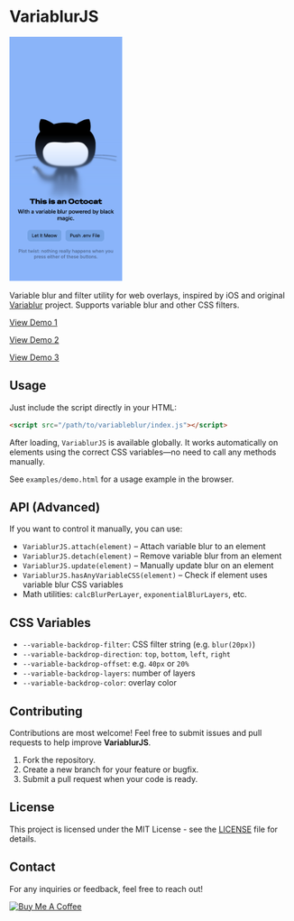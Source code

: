# VariablurJS

<img src="octocat.png" alt="Example" width="200"/>

Variable blur and filter utility for web overlays, inspired by iOS and original [Variablur](https://github.com/daprice/Variablur) project. Supports variable blur and other CSS filters.

[View Demo 1](https://html-preview.github.io/?url=https://github.com/berkaytumal/VariablurJS/blob/main/examples/demo.html)

[View Demo 2](https://html-preview.github.io/?url=https://github.com/berkaytumal/VariablurJS/blob/main/examples/demo2.html)

[View Demo 3](https://html-preview.github.io/?url=https://github.com/berkaytumal/VariablurJS/blob/main/examples/demo3.html)


## Usage

Just include the script directly in your HTML:

```html
<script src="/path/to/variableblur/index.js"></script>
```

After loading, `VariablurJS` is available globally. It works automatically on elements using the correct CSS variables—no need to call any methods manually.

See `examples/demo.html` for a usage example in the browser.

## API (Advanced)

If you want to control it manually, you can use:

- `VariablurJS.attach(element)` – Attach variable blur to an element
- `VariablurJS.detach(element)` – Remove variable blur from an element
- `VariablurJS.update(element)` – Manually update blur on an element
- `VariablurJS.hasAnyVariableCSS(element)` – Check if element uses variable blur CSS variables
- Math utilities: `calcBlurPerLayer`, `exponentialBlurLayers`, etc.

## CSS Variables

- `--variable-backdrop-filter`: CSS filter string (e.g. `blur(20px)`)
- `--variable-backdrop-direction`: `top`, `bottom`, `left`, `right`
- `--variable-backdrop-offset`: e.g. `40px` or `20%`
- `--variable-backdrop-layers`: number of layers
- `--variable-backdrop-color`: overlay color

## Contributing

Contributions are most welcome! Feel free to submit issues and pull requests to help improve **VariablurJS**.

1. Fork the repository.
2. Create a new branch for your feature or bugfix.
3. Submit a pull request when your code is ready.

## License

This project is licensed under the MIT License - see the [LICENSE](LICENSE) file for details.

## Contact

For any inquiries or feedback, feel free to reach out!

<a href="https://www.buymeacoffee.com/berkaytumal" target="_blank"><img src="https://cdn.buymeacoffee.com/buttons/v2/default-yellow.png" alt="Buy Me A Coffee" style="height: 60px !important;width: 217px !important;" ></a>